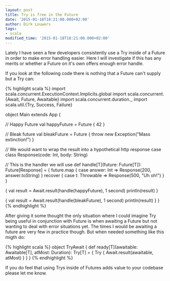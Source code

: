 ```yaml
---
layout: post
title: Try is free in the Future
date: '2015-01-18T18:21:00.000+02:00'
author: Dirk Louwers
tags:
- scala
modified_time: '2015-01-18T18:21:00.000+02:00'
---
```

Lately I have seen a few developers consistently use a Try inside of a Future in
order to make error handling easier. Here I will investigate if this has any
merits or whether a Future on it's own offers enough error handle.

If you look at the following code there is nothing that a Future can't supply
but a Try can:

{% highlight scala %}
import scala.concurrent.ExecutionContext.Implicits.global
import scala.concurrent.{Await, Future, Awaitable}
import scala.concurrent.duration._
import scala.util.{Try, Success, Failure}

object Main extends App {

  // Happy Future
  val happyFuture = Future {
    42
  }

  // Bleak future
  val bleakFuture = Future {
    throw new Exception("Mass extinction!")
  }

  // We would want to wrap the result into a hypothetical http response
  case class Response(code: Int, body: String)

  // This is the handler we will use
  def handle[T](future: Future[T]): Future[Response] = {
    future.map {
      case answer: Int => Response(200, answer.toString)
    } recover {
      case t: Throwable => Response(500, "Uh oh!")
    }
  }

  {
    val result = Await.result(handle(happyFuture), 1 second)
    println(result)
  }

  {
    val result = Await.result(handle(bleakFuture), 1 second)
    println(result)
  }
}
{% endhighlight %}

After giving it some thought the only situation where I could imagine Try
being useful in conjunction with Future is when awaiting a Future but not wanting
to deal with error situations yet. The times I would be awaiting a future are
very few in practice though. But when needed something like this migth do:

{% highlight scala %}
object TryAwait {
  def ready[T](awaitable: Awaitable[T], atMost: Duration): Try[T] = {
    Try {
      Await.result(awaitable, atMost)
    }
  }
}
{% endhighlight %}

If you do feel that using Trys inside of Futures adds value to your codebase
please let me know.
